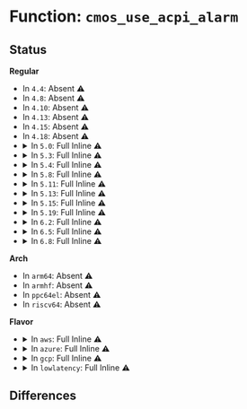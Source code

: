 # Function: <code>cmos_use_acpi_alarm</code>

## Status
<b>Regular</b>
<ul>
<li>
In <code>4.4</code>: Absent ⚠️
</li>
<li>
In <code>4.8</code>: Absent ⚠️
</li>
<li>
In <code>4.10</code>: Absent ⚠️
</li>
<li>
In <code>4.13</code>: Absent ⚠️
</li>
<li>
In <code>4.15</code>: Absent ⚠️
</li>
<li>
In <code>4.18</code>: Absent ⚠️
</li>
<li>
<details>
<summary>In <code>5.0</code>: Full Inline ⚠️</summary>

**Collision:** Unique Static

**Inline:** Full

**Transformation:** False

**Instances:**

```
In drivers/rtc/rtc-cmos.c (ffffffff817f7d3f)
Location: drivers/rtc/rtc-cmos.c:65
Inline: True
Inline callers:
  - drivers/rtc/rtc-cmos.c:rtc_handler
  - drivers/rtc/rtc-cmos.c:cmos_resume
  - drivers/rtc/rtc-cmos.c:cmos_resume
  - drivers/rtc/rtc-cmos.c:cmos_resume
  - drivers/rtc/rtc-cmos.c:cmos_resume
  - drivers/rtc/rtc-cmos.c:cmos_resume
  - drivers/rtc/rtc-cmos.c:cmos_suspend
  - drivers/rtc/rtc-cmos.c:cmos_suspend
  - drivers/rtc/rtc-cmos.c:cmos_do_remove
  - drivers/rtc/rtc-cmos.c:cmos_do_probe
  - drivers/rtc/rtc-cmos.c:cmos_do_probe
  - drivers/rtc/rtc-cmos.c:cmos_do_probe
  - drivers/rtc/rtc-cmos.c:cmos_do_probe
  - drivers/rtc/rtc-cmos.c:cmos_interrupt
  - drivers/rtc/rtc-cmos.c:cmos_interrupt
  - drivers/rtc/rtc-cmos.c:cmos_procfs
  - drivers/rtc/rtc-cmos.c:cmos_set_alarm
  - drivers/rtc/rtc-cmos.c:cmos_irq_disable
  - drivers/rtc/rtc-cmos.c:cmos_irq_disable
  - drivers/rtc/rtc-cmos.c:cmos_checkintr
```
</details>
</li>
<li>
<details>
<summary>In <code>5.3</code>: Full Inline ⚠️</summary>

**Collision:** Unique Static

**Inline:** Full

**Transformation:** False

**Instances:**

```
In drivers/rtc/rtc-cmos.c (ffffffff81838a0c)
Location: drivers/rtc/rtc-cmos.c:61
Inline: True
Inline callers:
  - drivers/rtc/rtc-cmos.c:rtc_handler
  - drivers/rtc/rtc-cmos.c:cmos_resume
  - drivers/rtc/rtc-cmos.c:cmos_resume
  - drivers/rtc/rtc-cmos.c:cmos_resume
  - drivers/rtc/rtc-cmos.c:cmos_resume
  - drivers/rtc/rtc-cmos.c:cmos_resume
  - drivers/rtc/rtc-cmos.c:cmos_suspend
  - drivers/rtc/rtc-cmos.c:cmos_suspend
  - drivers/rtc/rtc-cmos.c:cmos_do_remove
  - drivers/rtc/rtc-cmos.c:cmos_do_probe
  - drivers/rtc/rtc-cmos.c:cmos_do_probe
  - drivers/rtc/rtc-cmos.c:cmos_do_probe
  - drivers/rtc/rtc-cmos.c:cmos_do_probe
  - drivers/rtc/rtc-cmos.c:cmos_interrupt
  - drivers/rtc/rtc-cmos.c:cmos_interrupt
  - drivers/rtc/rtc-cmos.c:cmos_procfs
  - drivers/rtc/rtc-cmos.c:cmos_set_alarm
  - drivers/rtc/rtc-cmos.c:cmos_irq_disable
  - drivers/rtc/rtc-cmos.c:cmos_irq_disable
  - drivers/rtc/rtc-cmos.c:cmos_checkintr
```
</details>
</li>
<li>
<details>
<summary>In <code>5.4</code>: Full Inline ⚠️</summary>

**Collision:** Unique Static

**Inline:** Full

**Transformation:** False

**Instances:**

```
In drivers/rtc/rtc-cmos.c (ffffffff8186a37c)
Location: drivers/rtc/rtc-cmos.c:61
Inline: True
Inline callers:
  - drivers/rtc/rtc-cmos.c:rtc_handler
  - drivers/rtc/rtc-cmos.c:cmos_resume
  - drivers/rtc/rtc-cmos.c:cmos_resume
  - drivers/rtc/rtc-cmos.c:cmos_resume
  - drivers/rtc/rtc-cmos.c:cmos_resume
  - drivers/rtc/rtc-cmos.c:cmos_resume
  - drivers/rtc/rtc-cmos.c:cmos_suspend
  - drivers/rtc/rtc-cmos.c:cmos_suspend
  - drivers/rtc/rtc-cmos.c:cmos_do_remove
  - drivers/rtc/rtc-cmos.c:cmos_do_probe
  - drivers/rtc/rtc-cmos.c:cmos_do_probe
  - drivers/rtc/rtc-cmos.c:cmos_do_probe
  - drivers/rtc/rtc-cmos.c:cmos_do_probe
  - drivers/rtc/rtc-cmos.c:cmos_interrupt
  - drivers/rtc/rtc-cmos.c:cmos_interrupt
  - drivers/rtc/rtc-cmos.c:cmos_procfs
  - drivers/rtc/rtc-cmos.c:cmos_set_alarm
  - drivers/rtc/rtc-cmos.c:cmos_irq_disable
  - drivers/rtc/rtc-cmos.c:cmos_irq_disable
  - drivers/rtc/rtc-cmos.c:cmos_checkintr
```
</details>
</li>
<li>
<details>
<summary>In <code>5.8</code>: Full Inline ⚠️</summary>

**Collision:** Unique Static

**Inline:** Full

**Transformation:** False

**Instances:**

```
In drivers/rtc/rtc-cmos.c (ffffffff8193dfac)
Location: drivers/rtc/rtc-cmos.c:61
Inline: True
Inline callers:
  - drivers/rtc/rtc-cmos.c:rtc_handler
  - drivers/rtc/rtc-cmos.c:cmos_resume
  - drivers/rtc/rtc-cmos.c:cmos_resume
  - drivers/rtc/rtc-cmos.c:cmos_resume
  - drivers/rtc/rtc-cmos.c:cmos_resume
  - drivers/rtc/rtc-cmos.c:cmos_check_wkalrm
  - drivers/rtc/rtc-cmos.c:cmos_suspend
  - drivers/rtc/rtc-cmos.c:cmos_suspend
  - drivers/rtc/rtc-cmos.c:cmos_do_probe
  - drivers/rtc/rtc-cmos.c:cmos_do_probe
  - drivers/rtc/rtc-cmos.c:cmos_do_probe
  - drivers/rtc/rtc-cmos.c:cmos_interrupt
  - drivers/rtc/rtc-cmos.c:cmos_interrupt
  - drivers/rtc/rtc-cmos.c:cmos_procfs
  - drivers/rtc/rtc-cmos.c:cmos_set_alarm
  - drivers/rtc/rtc-cmos.c:cmos_irq_disable
  - drivers/rtc/rtc-cmos.c:cmos_irq_disable
  - drivers/rtc/rtc-cmos.c:cmos_checkintr
```
</details>
</li>
<li>
<details>
<summary>In <code>5.11</code>: Full Inline ⚠️</summary>

**Collision:** Unique Static

**Inline:** Full

**Transformation:** False

**Instances:**

```
In drivers/rtc/rtc-cmos.c (ffffffff8194404c)
Location: drivers/rtc/rtc-cmos.c:61
Inline: True
Inline callers:
  - drivers/rtc/rtc-cmos.c:rtc_handler
  - drivers/rtc/rtc-cmos.c:cmos_resume
  - drivers/rtc/rtc-cmos.c:cmos_resume
  - drivers/rtc/rtc-cmos.c:cmos_resume
  - drivers/rtc/rtc-cmos.c:cmos_resume
  - drivers/rtc/rtc-cmos.c:cmos_check_wkalrm
  - drivers/rtc/rtc-cmos.c:cmos_suspend
  - drivers/rtc/rtc-cmos.c:cmos_suspend
  - drivers/rtc/rtc-cmos.c:cmos_do_probe
  - drivers/rtc/rtc-cmos.c:cmos_do_probe
  - drivers/rtc/rtc-cmos.c:cmos_do_probe
  - drivers/rtc/rtc-cmos.c:cmos_interrupt
  - drivers/rtc/rtc-cmos.c:cmos_interrupt
  - drivers/rtc/rtc-cmos.c:cmos_procfs
  - drivers/rtc/rtc-cmos.c:cmos_set_alarm
  - drivers/rtc/rtc-cmos.c:cmos_irq_disable
  - drivers/rtc/rtc-cmos.c:cmos_irq_disable
  - drivers/rtc/rtc-cmos.c:cmos_checkintr
```
</details>
</li>
<li>
<details>
<summary>In <code>5.13</code>: Full Inline ⚠️</summary>

**Collision:** Unique Static

**Inline:** Full

**Transformation:** False

**Instances:**

```
In drivers/rtc/rtc-cmos.c (ffffffff8192787c)
Location: drivers/rtc/rtc-cmos.c:61
Inline: True
Inline callers:
  - drivers/rtc/rtc-cmos.c:rtc_handler
  - drivers/rtc/rtc-cmos.c:cmos_resume
  - drivers/rtc/rtc-cmos.c:cmos_resume
  - drivers/rtc/rtc-cmos.c:cmos_resume
  - drivers/rtc/rtc-cmos.c:cmos_resume
  - drivers/rtc/rtc-cmos.c:cmos_resume
  - drivers/rtc/rtc-cmos.c:cmos_suspend
  - drivers/rtc/rtc-cmos.c:cmos_suspend
  - drivers/rtc/rtc-cmos.c:cmos_do_probe
  - drivers/rtc/rtc-cmos.c:cmos_do_probe
  - drivers/rtc/rtc-cmos.c:cmos_do_probe
  - drivers/rtc/rtc-cmos.c:cmos_interrupt
  - drivers/rtc/rtc-cmos.c:cmos_interrupt
  - drivers/rtc/rtc-cmos.c:cmos_procfs
  - drivers/rtc/rtc-cmos.c:cmos_set_alarm
  - drivers/rtc/rtc-cmos.c:cmos_irq_disable
  - drivers/rtc/rtc-cmos.c:cmos_irq_disable
  - drivers/rtc/rtc-cmos.c:cmos_checkintr
```
</details>
</li>
<li>
<details>
<summary>In <code>5.15</code>: Full Inline ⚠️</summary>

**Collision:** Unique Static

**Inline:** Full

**Transformation:** False

**Instances:**

```
In drivers/rtc/rtc-cmos.c (ffffffff819ca91e)
Location: drivers/rtc/rtc-cmos.c:61
Inline: True
Inline callers:
  - drivers/rtc/rtc-cmos.c:rtc_handler
  - drivers/rtc/rtc-cmos.c:cmos_resume
  - drivers/rtc/rtc-cmos.c:cmos_resume
  - drivers/rtc/rtc-cmos.c:cmos_resume
  - drivers/rtc/rtc-cmos.c:cmos_resume
  - drivers/rtc/rtc-cmos.c:cmos_resume
  - drivers/rtc/rtc-cmos.c:cmos_suspend
  - drivers/rtc/rtc-cmos.c:cmos_suspend
  - drivers/rtc/rtc-cmos.c:cmos_do_probe
  - drivers/rtc/rtc-cmos.c:cmos_do_probe
  - drivers/rtc/rtc-cmos.c:cmos_do_probe
  - drivers/rtc/rtc-cmos.c:cmos_interrupt
  - drivers/rtc/rtc-cmos.c:cmos_interrupt
  - drivers/rtc/rtc-cmos.c:cmos_procfs
  - drivers/rtc/rtc-cmos.c:cmos_set_alarm
  - drivers/rtc/rtc-cmos.c:cmos_irq_disable
  - drivers/rtc/rtc-cmos.c:cmos_irq_disable
  - drivers/rtc/rtc-cmos.c:cmos_checkintr
```
</details>
</li>
<li>
<details>
<summary>In <code>5.19</code>: Full Inline ⚠️</summary>

**Collision:** Unique Static

**Inline:** Full

**Transformation:** False

**Instances:**

```
In drivers/rtc/rtc-cmos.c (ffffffff81b2c78d)
Location: drivers/rtc/rtc-cmos.c:61
Inline: True
Inline callers:
  - drivers/rtc/rtc-cmos.c:rtc_handler
  - drivers/rtc/rtc-cmos.c:cmos_resume
  - drivers/rtc/rtc-cmos.c:cmos_resume
  - drivers/rtc/rtc-cmos.c:cmos_resume
  - drivers/rtc/rtc-cmos.c:cmos_resume
  - drivers/rtc/rtc-cmos.c:cmos_check_wkalrm
  - drivers/rtc/rtc-cmos.c:cmos_suspend
  - drivers/rtc/rtc-cmos.c:cmos_suspend
  - drivers/rtc/rtc-cmos.c:cmos_do_probe
  - drivers/rtc/rtc-cmos.c:cmos_do_probe
  - drivers/rtc/rtc-cmos.c:cmos_do_probe
  - drivers/rtc/rtc-cmos.c:cmos_interrupt
  - drivers/rtc/rtc-cmos.c:cmos_interrupt
  - drivers/rtc/rtc-cmos.c:cmos_procfs
  - drivers/rtc/rtc-cmos.c:cmos_set_alarm_callback
  - drivers/rtc/rtc-cmos.c:cmos_irq_disable
  - drivers/rtc/rtc-cmos.c:cmos_irq_disable
  - drivers/rtc/rtc-cmos.c:cmos_checkintr
```
</details>
</li>
<li>
<details>
<summary>In <code>6.2</code>: Full Inline ⚠️</summary>

**Collision:** Unique Static

**Inline:** Full

**Transformation:** False

**Instances:**

```
In drivers/rtc/rtc-cmos.c (ffffffff81cc0ce8)
Location: drivers/rtc/rtc-cmos.c:61
Inline: True
Inline callers:
  - drivers/rtc/rtc-cmos.c:cmos_resume
  - drivers/rtc/rtc-cmos.c:cmos_resume
  - drivers/rtc/rtc-cmos.c:cmos_resume
  - drivers/rtc/rtc-cmos.c:cmos_resume
  - drivers/rtc/rtc-cmos.c:cmos_check_wkalrm
  - drivers/rtc/rtc-cmos.c:cmos_suspend
  - drivers/rtc/rtc-cmos.c:cmos_suspend
  - drivers/rtc/rtc-cmos.c:cmos_do_remove
  - drivers/rtc/rtc-cmos.c:cmos_do_probe
  - drivers/rtc/rtc-cmos.c:cmos_do_probe
  - drivers/rtc/rtc-cmos.c:cmos_do_probe
  - drivers/rtc/rtc-cmos.c:cmos_do_probe
  - drivers/rtc/rtc-cmos.c:rtc_handler
  - drivers/rtc/rtc-cmos.c:cmos_interrupt
  - drivers/rtc/rtc-cmos.c:cmos_interrupt
  - drivers/rtc/rtc-cmos.c:cmos_procfs
  - drivers/rtc/rtc-cmos.c:cmos_set_alarm_callback
  - drivers/rtc/rtc-cmos.c:cmos_irq_disable
  - drivers/rtc/rtc-cmos.c:cmos_irq_disable
  - drivers/rtc/rtc-cmos.c:cmos_checkintr
```
</details>
</li>
<li>
<details>
<summary>In <code>6.5</code>: Full Inline ⚠️</summary>

**Collision:** Unique Static

**Inline:** Full

**Transformation:** False

**Instances:**

```
In drivers/rtc/rtc-cmos.c (ffffffff81d286b5)
Location: drivers/rtc/rtc-cmos.c:61
Inline: True
Inline callers:
  - drivers/rtc/rtc-cmos.c:cmos_resume
  - drivers/rtc/rtc-cmos.c:cmos_resume
  - drivers/rtc/rtc-cmos.c:cmos_resume
  - drivers/rtc/rtc-cmos.c:cmos_resume
  - drivers/rtc/rtc-cmos.c:cmos_check_wkalrm
  - drivers/rtc/rtc-cmos.c:cmos_suspend
  - drivers/rtc/rtc-cmos.c:cmos_suspend
  - drivers/rtc/rtc-cmos.c:cmos_do_remove
  - drivers/rtc/rtc-cmos.c:cmos_do_probe
  - drivers/rtc/rtc-cmos.c:cmos_do_probe
  - drivers/rtc/rtc-cmos.c:cmos_do_probe
  - drivers/rtc/rtc-cmos.c:cmos_do_probe
  - drivers/rtc/rtc-cmos.c:rtc_handler
  - drivers/rtc/rtc-cmos.c:cmos_interrupt
  - drivers/rtc/rtc-cmos.c:cmos_interrupt
  - drivers/rtc/rtc-cmos.c:cmos_procfs
  - drivers/rtc/rtc-cmos.c:cmos_set_alarm_callback
  - drivers/rtc/rtc-cmos.c:cmos_irq_disable
  - drivers/rtc/rtc-cmos.c:cmos_irq_disable
  - drivers/rtc/rtc-cmos.c:cmos_checkintr
```
</details>
</li>
<li>
<details>
<summary>In <code>6.8</code>: Full Inline ⚠️</summary>

**Collision:** Unique Static

**Inline:** Full

**Transformation:** False

**Instances:**

```
In drivers/rtc/rtc-cmos.c (ffffffff81dde4d5)
Location: drivers/rtc/rtc-cmos.c:61
Inline: True
Inline callers:
  - drivers/rtc/rtc-cmos.c:cmos_resume
  - drivers/rtc/rtc-cmos.c:cmos_resume
  - drivers/rtc/rtc-cmos.c:cmos_resume
  - drivers/rtc/rtc-cmos.c:cmos_resume
  - drivers/rtc/rtc-cmos.c:cmos_check_wkalrm
  - drivers/rtc/rtc-cmos.c:cmos_suspend
  - drivers/rtc/rtc-cmos.c:cmos_suspend
  - drivers/rtc/rtc-cmos.c:cmos_do_remove
  - drivers/rtc/rtc-cmos.c:cmos_do_probe
  - drivers/rtc/rtc-cmos.c:cmos_do_probe
  - drivers/rtc/rtc-cmos.c:cmos_do_probe
  - drivers/rtc/rtc-cmos.c:cmos_do_probe
  - drivers/rtc/rtc-cmos.c:rtc_handler
  - drivers/rtc/rtc-cmos.c:cmos_interrupt
  - drivers/rtc/rtc-cmos.c:cmos_interrupt
  - drivers/rtc/rtc-cmos.c:cmos_procfs
  - drivers/rtc/rtc-cmos.c:cmos_set_alarm_callback
  - drivers/rtc/rtc-cmos.c:cmos_irq_disable
  - drivers/rtc/rtc-cmos.c:cmos_irq_disable
  - drivers/rtc/rtc-cmos.c:cmos_checkintr
```
</details>
</li>
</ul>
<b>Arch</b>
<ul>
<li>
In <code>arm64</code>: Absent ⚠️
</li>
<li>
In <code>armhf</code>: Absent ⚠️
</li>
<li>
In <code>ppc64el</code>: Absent ⚠️
</li>
<li>
In <code>riscv64</code>: Absent ⚠️
</li>
</ul>
<b>Flavor</b>
<ul>
<li>
<details>
<summary>In <code>aws</code>: Full Inline ⚠️</summary>

**Collision:** Unique Static

**Inline:** Full

**Transformation:** False

**Instances:**

```
In drivers/rtc/rtc-cmos.c (ffffffff8181d02c)
Location: drivers/rtc/rtc-cmos.c:61
Inline: True
Inline callers:
  - drivers/rtc/rtc-cmos.c:rtc_handler
  - drivers/rtc/rtc-cmos.c:cmos_resume
  - drivers/rtc/rtc-cmos.c:cmos_resume
  - drivers/rtc/rtc-cmos.c:cmos_resume
  - drivers/rtc/rtc-cmos.c:cmos_resume
  - drivers/rtc/rtc-cmos.c:cmos_resume
  - drivers/rtc/rtc-cmos.c:cmos_suspend
  - drivers/rtc/rtc-cmos.c:cmos_suspend
  - drivers/rtc/rtc-cmos.c:cmos_do_remove
  - drivers/rtc/rtc-cmos.c:cmos_do_probe
  - drivers/rtc/rtc-cmos.c:cmos_do_probe
  - drivers/rtc/rtc-cmos.c:cmos_do_probe
  - drivers/rtc/rtc-cmos.c:cmos_do_probe
  - drivers/rtc/rtc-cmos.c:cmos_interrupt
  - drivers/rtc/rtc-cmos.c:cmos_interrupt
  - drivers/rtc/rtc-cmos.c:cmos_procfs
  - drivers/rtc/rtc-cmos.c:cmos_set_alarm
  - drivers/rtc/rtc-cmos.c:cmos_irq_disable
  - drivers/rtc/rtc-cmos.c:cmos_irq_disable
  - drivers/rtc/rtc-cmos.c:cmos_checkintr
```
</details>
</li>
<li>
<details>
<summary>In <code>azure</code>: Full Inline ⚠️</summary>

**Collision:** Unique Static

**Inline:** Full

**Transformation:** False

**Instances:**

```
In drivers/rtc/rtc-cmos.c (ffffffff817e471c)
Location: drivers/rtc/rtc-cmos.c:61
Inline: True
Inline callers:
  - drivers/rtc/rtc-cmos.c:rtc_handler
  - drivers/rtc/rtc-cmos.c:cmos_resume
  - drivers/rtc/rtc-cmos.c:cmos_resume
  - drivers/rtc/rtc-cmos.c:cmos_resume
  - drivers/rtc/rtc-cmos.c:cmos_resume
  - drivers/rtc/rtc-cmos.c:cmos_resume
  - drivers/rtc/rtc-cmos.c:cmos_suspend
  - drivers/rtc/rtc-cmos.c:cmos_suspend
  - drivers/rtc/rtc-cmos.c:cmos_do_remove
  - drivers/rtc/rtc-cmos.c:cmos_do_probe
  - drivers/rtc/rtc-cmos.c:cmos_do_probe
  - drivers/rtc/rtc-cmos.c:cmos_do_probe
  - drivers/rtc/rtc-cmos.c:cmos_do_probe
  - drivers/rtc/rtc-cmos.c:cmos_interrupt
  - drivers/rtc/rtc-cmos.c:cmos_interrupt
  - drivers/rtc/rtc-cmos.c:cmos_procfs
  - drivers/rtc/rtc-cmos.c:cmos_set_alarm
  - drivers/rtc/rtc-cmos.c:cmos_irq_disable
  - drivers/rtc/rtc-cmos.c:cmos_irq_disable
  - drivers/rtc/rtc-cmos.c:cmos_checkintr
```
</details>
</li>
<li>
<details>
<summary>In <code>gcp</code>: Full Inline ⚠️</summary>

**Collision:** Unique Static

**Inline:** Full

**Transformation:** False

**Instances:**

```
In drivers/rtc/rtc-cmos.c (ffffffff8185e50c)
Location: drivers/rtc/rtc-cmos.c:61
Inline: True
Inline callers:
  - drivers/rtc/rtc-cmos.c:rtc_handler
  - drivers/rtc/rtc-cmos.c:cmos_resume
  - drivers/rtc/rtc-cmos.c:cmos_resume
  - drivers/rtc/rtc-cmos.c:cmos_resume
  - drivers/rtc/rtc-cmos.c:cmos_resume
  - drivers/rtc/rtc-cmos.c:cmos_resume
  - drivers/rtc/rtc-cmos.c:cmos_suspend
  - drivers/rtc/rtc-cmos.c:cmos_suspend
  - drivers/rtc/rtc-cmos.c:cmos_do_remove
  - drivers/rtc/rtc-cmos.c:cmos_do_probe
  - drivers/rtc/rtc-cmos.c:cmos_do_probe
  - drivers/rtc/rtc-cmos.c:cmos_do_probe
  - drivers/rtc/rtc-cmos.c:cmos_do_probe
  - drivers/rtc/rtc-cmos.c:cmos_interrupt
  - drivers/rtc/rtc-cmos.c:cmos_interrupt
  - drivers/rtc/rtc-cmos.c:cmos_procfs
  - drivers/rtc/rtc-cmos.c:cmos_set_alarm
  - drivers/rtc/rtc-cmos.c:cmos_irq_disable
  - drivers/rtc/rtc-cmos.c:cmos_irq_disable
  - drivers/rtc/rtc-cmos.c:cmos_checkintr
```
</details>
</li>
<li>
<details>
<summary>In <code>lowlatency</code>: Full Inline ⚠️</summary>

**Collision:** Unique Static

**Inline:** Full

**Transformation:** False

**Instances:**

```
In drivers/rtc/rtc-cmos.c (ffffffff81879d7c)
Location: drivers/rtc/rtc-cmos.c:61
Inline: True
Inline callers:
  - drivers/rtc/rtc-cmos.c:rtc_handler
  - drivers/rtc/rtc-cmos.c:cmos_resume
  - drivers/rtc/rtc-cmos.c:cmos_resume
  - drivers/rtc/rtc-cmos.c:cmos_resume
  - drivers/rtc/rtc-cmos.c:cmos_resume
  - drivers/rtc/rtc-cmos.c:cmos_resume
  - drivers/rtc/rtc-cmos.c:cmos_suspend
  - drivers/rtc/rtc-cmos.c:cmos_suspend
  - drivers/rtc/rtc-cmos.c:cmos_do_remove
  - drivers/rtc/rtc-cmos.c:cmos_do_probe
  - drivers/rtc/rtc-cmos.c:cmos_do_probe
  - drivers/rtc/rtc-cmos.c:cmos_do_probe
  - drivers/rtc/rtc-cmos.c:cmos_do_probe
  - drivers/rtc/rtc-cmos.c:cmos_interrupt
  - drivers/rtc/rtc-cmos.c:cmos_interrupt
  - drivers/rtc/rtc-cmos.c:cmos_procfs
  - drivers/rtc/rtc-cmos.c:cmos_set_alarm
  - drivers/rtc/rtc-cmos.c:cmos_irq_disable
  - drivers/rtc/rtc-cmos.c:cmos_irq_disable
  - drivers/rtc/rtc-cmos.c:cmos_checkintr
```
</details>
</li>
</ul>

## Differences
